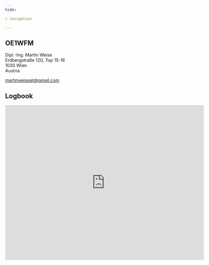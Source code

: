 ```yaml
---
hide:

- navigation

---
```


## OE1WFM

<span class="me-title">Dipl.-Ing.</span> Martin Weise<br />
Erdbergstraße 120, Top 15-16<br />
1030 Wien<br />
Austria

[martinweiseat@gmail.com](mailto:martinweiseat@gmail.com)


## Logbook

<iframe align="top" frameborder="0" height="500" scrolling="yes" src="https://logbook.qrz.com/lbstat/OE1WFM/" width="640"></iframe>